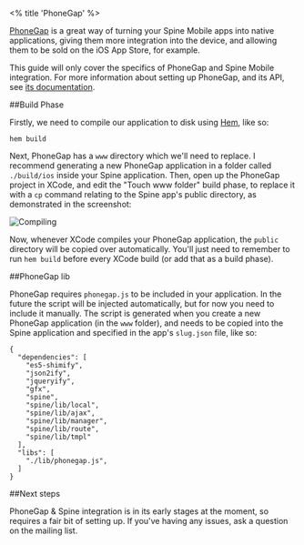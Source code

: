 <% title 'PhoneGap' %>

[PhoneGap](http://www.phonegap.com) is a great way of turning your Spine Mobile apps into native applications, giving them more integration into the device, and allowing them to be sold on the iOS App Store, for example. 

This guide will only cover the specifics of PhoneGap and Spine Mobile integration. For more information about setting up PhoneGap, and its API, see [its documentation](http://www.phonegap.com/start).

##Build Phase

Firstly, we need to compile our application to disk using [Hem](<%= docs_path("hem") %>), like so:

    hem build

Next, PhoneGap has a `www` directory which we'll need to replace. I recommend generating a new PhoneGap application in a folder called `./build/ios` inside your Spine application. Then, open up the PhoneGap project in XCode, and edit the "Touch www folder" build phase, to replace it with a `cp` command relating to the Spine app's public directory, as demonstrated in the screenshot:

![Compiling](https://lh4.googleusercontent.com/-TxijdXkmWck/TniKQBwvYwI/AAAAAAAABZk/yZgiIjpXJ-M/s800/Screen%252520Shot%2525202011-09-20%252520at%25252013.42.05.png)

Now, whenever XCode compiles your PhoneGap application, the `public` directory will be copied over automatically. You'll just need to remember to run `hem build` before every XCode build (or add that as a build phase).

##PhoneGap lib

PhoneGap requires `phonegap.js` to be included in your application. In the future the script will be injected automatically, but for now you need to include it manually. The script is generated when you create a new PhoneGap application (in the `www` folder), and needs to be copied into the Spine application and  specified in the app's `slug.json` file, like so:

    {
      "dependencies": [
        "es5-shimify", 
        "json2ify", 
        "jqueryify", 
        "gfx",
        "spine",
        "spine/lib/local",
        "spine/lib/ajax",
        "spine/lib/manager",
        "spine/lib/route",
        "spine/lib/tmpl"
      ],
      "libs": [
        "./lib/phonegap.js",
      ]
    }

##Next steps

PhoneGap & Spine integration is in its early stages at the moment, so requires a fair bit of setting up. If you've having any issues, ask a question on the mailing list. 